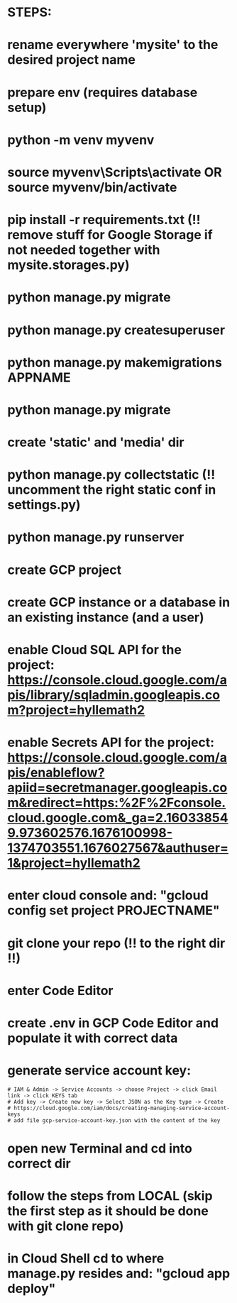 # STEPS:

<!-- LOCAL -->
# rename everywhere 'mysite' to the desired project name
# prepare env (requires database setup)
# python -m venv myvenv
# source myvenv\Scripts\activate OR source myvenv/bin/activate
# pip install -r requirements.txt (!! remove stuff for Google Storage if not needed together with mysite.storages.py)

# python manage.py migrate
# python manage.py createsuperuser
# python manage.py makemigrations APPNAME
# python manage.py migrate
# create 'static' and 'media' dir
# python manage.py collectstatic (!! uncomment the right static conf in settings.py)
# python manage.py runserver

<!-- GCP -->
# create GCP project

# create GCP instance or a database in an existing instance (and a user)
# enable Cloud SQL API for the project: https://console.cloud.google.com/apis/library/sqladmin.googleapis.com?project=hyllemath2
# enable Secrets API for the project: https://console.cloud.google.com/apis/enableflow?apiid=secretmanager.googleapis.com&redirect=https:%2F%2Fconsole.cloud.google.com&_ga=2.160338549.973602576.1676100998-1374703551.1676027567&authuser=1&project=hyllemath2

# enter cloud console and: "gcloud config set project PROJECTNAME"
# git clone your repo (!! to the right dir !!)
# enter Code Editor
# create .env in GCP Code Editor and populate it with correct data
<!-- .env, .gitignore etx. are not shown in Code Editor: see them in Terminal with "ls -al" -->

# generate service account key:
    # IAM & Admin -> Service Accounts -> choose Project -> click Email link -> click KEYS tab
    # Add key -> Create new key -> Select JSON as the Key type -> Create
    # https://cloud.google.com/iam/docs/creating-managing-service-account-keys
    # add file gcp-service-account-key.json with the content of the key

# open new Terminal and cd into correct dir
# follow the steps from LOCAL (skip the first step as it should be done with git clone repo)

# in Cloud Shell cd to where manage.py resides and: "gcloud app deploy"




<!-- describe permissions when connecting from project B to project's A db instance - in pA's IAM Admin create principal of the sam name as  B's main service account and grant it with Cloud SQL Client role -->